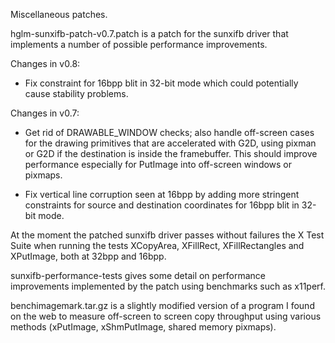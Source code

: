 Miscellaneous patches.

hglm-sunxifb-patch-v0.7.patch is a patch for the sunxifb driver that implements a
number of possible performance improvements.

Changes in v0.8:

- Fix constraint for 16bpp blit in 32-bit mode which could potentially cause
  stability problems.

Changes in v0.7:

- Get rid of DRAWABLE_WINDOW checks; also handle off-screen cases for the drawing
  primitives that are accelerated with G2D, using pixman or G2D if the destination
  is inside the framebuffer. This should improve performance especially for
  PutImage into off-screen windows or pixmaps.

- Fix vertical line corruption seen at 16bpp by adding more stringent constraints
  for source and destination coordinates for 16bpp blit in 32-bit mode.

At the moment the patched sunxifb driver passes without failures the X Test Suite
when running the tests XCopyArea, XFillRect, XFillRectangles and XPutImage, both
at 32bpp and 16bpp.

sunxifb-performance-tests gives some detail on performance improvements implemented
by the patch using benchmarks such as x11perf.

benchimagemark.tar.gz is a slightly modified version of a program I found
on the web to measure off-screen to screen copy throughput using various methods
(xPutImage, xShmPutImage, shared memory pixmaps).
